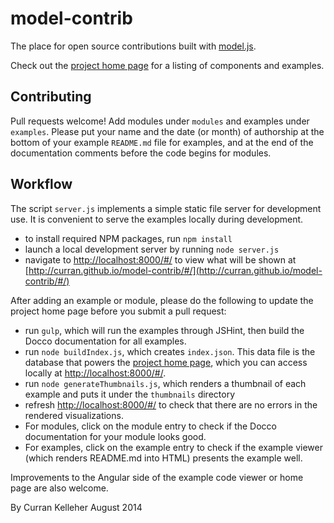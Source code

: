 model-contrib
=============

The place for open source contributions built with [model.js](https://github.com/curran/model).

Check out the [project home page](http://curran.github.io/model-contrib/) for a listing of components and examples.

## Contributing

Pull requests welcome! Add modules under `modules` and examples under `examples`. Please put your name and the date (or month) of authorship at the bottom of your example `README.md` file for examples, and at the end of the documentation comments before the code begins for modules.

## Workflow

The script `server.js` implements a simple static file server for development use. It is convenient to serve the examples locally during development.

 * to install required NPM packages, run `npm install`
 * launch a local development server by running `node server.js`
 * navigate to [http://localhost:8000/#/](http://localhost:8000/#/) to view what will be shown at [http://curran.github.io/model-contrib/#/](http://curran.github.io/model-contrib/#/)

After adding an example or module, please do the following to update the project home page before you submit a pull request:

 * run `gulp`, which will run the examples through JSHint, then build the Docco documentation for all examples.
 * run `node buildIndex.js`, which creates `index.json`. This data file is the database that powers the [project home page](http://curran.github.io/model-contrib/), which you can access locally at [http://localhost:8000/#/](http://localhost:8000/#/).
 * run `node generateThumbnails.js`, which renders a thumbnail of each example and puts it under the `thumbnails` directory
 * refresh [http://localhost:8000/#/](http://localhost:8000/#/) to check that there are no errors in the rendered visualizations.
 * For modules, click on the module entry to check if the Docco documentation for your module looks good.
 * For examples, click on the example entry to check if the example viewer (which renders README.md into HTML) presents the example well.

Improvements to the Angular side of the example code viewer or home page are also welcome.

By Curran Kelleher August 2014
